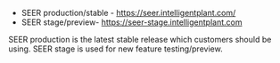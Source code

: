   - SEER production/stable - <https://seer.intelligentplant.com/>
  - SEER stage/preview- <https://seer-stage.intelligentplant.com>

SEER production is the latest stable release which customers should be
using. SEER stage is used for new feature testing/preview.
